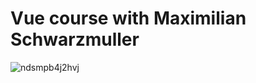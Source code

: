 # Vue course with Maximilian Schwarzmuller


![ndsmpb4j2hvj](https://user-images.githubusercontent.com/80272331/211136356-8c026049-79c6-4541-9ee6-5d824e36076b.jpeg)
